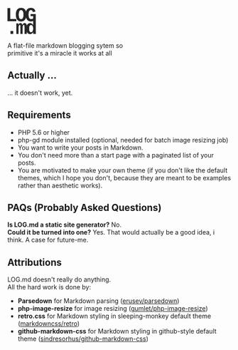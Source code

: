 **![LOG.md](img/log.md-logo-dark-small.png)**  
  
A flat-file markdown blogging sytem so <br> primitive it's a miracle it works at all

## Actually ...
... it doesn't work, yet.

## Requirements
- PHP 5.6 or higher
- php-gd module installed (optional, needed for batch image resizing job)
- You want to write your posts in Markdown.
- You don't need more than a start page with a paginated list of your posts.
- You are motivated to make your own theme (if you don't like the default themes, which I hope you don't, because they are meant to be examples rather than aesthetic works).

## PAQs (Probably Asked Questions)
**Is LOG.md a static site generator?** No.  
**Could it be turned into one?** Yes. That would actually be a good idea, i think. A case for future-me.

## Attributions
LOG.md doesn't really do anything.  
All the hard work is done by:
- **Parsedown** for Markdown parsing ([erusev/parsedown](https://github.com/erusev/parsedown))
- **php-image-resize** for image resizing ([gumlet/php-image-resize](https://github.com/gumlet/php-image-resize))
- **retro.css** for Markdown styling in sleeping-monkey default theme ([markdowncss/retro](https://github.com/markdowncss/retro))
- **github-markdown-css** for Markdown styling in github-style default theme ([sindresorhus/github-markdown-css](https://github.com/sindresorhus/github-markdown-css))